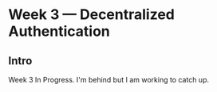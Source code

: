 # Week 3 — Decentralized Authentication

## Intro
Week 3 In Progress.
I'm behind but I am working to catch up.